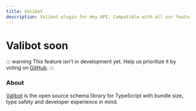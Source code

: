 ```yaml
---
title: Valibot
description: Valibot plugin for Hey API. Compatible with all our features.
---
```


# Valibot <span data-soon>soon</span>

::: warning
This feature isn't in development yet. Help us prioritize it by voting on [GitHub](https://github.com/hey-api/openapi-ts/issues/1474).
:::

### About

[Valibot](https://valibot.dev/) is the open source schema library for TypeScript with bundle size, type safety and developer experience in mind.

<!--@include: ../../sponsors.md-->

